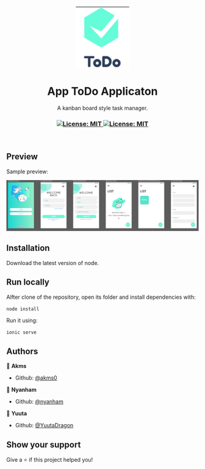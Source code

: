 <p align="center">
  <img src=".github/logo.png" width="140px" />
</p>

<h1 align="center">App ToDo Applicaton</h1>
<p align="center">A kanban board style task manager.</p>

<h3 align="center">
  <a href="#" target="_blank">
    <img alt="License: MIT" src="https://img.shields.io/badge/License-MIT-yellow.svg" />
  </a>
  <a href="#" target="_blank">
    <img alt="License: MIT" src="https://img.shields.io/badge/-Ionic-blue" />
  </a>
</h3>

<br />

## Preview

Sample preview:

![Preview](.github/preview.png)

## Installation

Download the latest version of node.

## Run locally

Alfter clone of the repository, open its folder and install dependencies with:

```shh
node install
```

Run it using:

```sh
ionic serve
```
## Authors

👤 **Akms**
- Github: [@akms0](https://github.com/akms0)

👤 **Nyanham**
- Github: [@nyanham](https://github.com/nyanham)

👤 **Yuuta**
- Github: [@YuutaDragon](https://github.com/YuutaDragon)

## Show your support

Give a ⭐️ if this project helped you!
